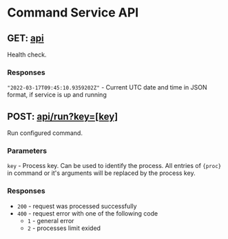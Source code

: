 # Command Service API

## GET: [api](http://localhost:5300/api)
Health check.

### Responses
`"2022-03-17T09:45:10.9359202Z"` - Current UTC date and time in JSON format, if service is up and running

## POST: [api/run?key=[key]](http://localhost:5300/api/run?key=abc)
Run configured command.

### Parameters
`key` - Process key. Can be used to identify the process. All entries of `{proc}` in command or it's arguments will be replaced by the process key.

### Responses
- `200` - request was processed successfully
- `400` - request error with one of the following code
    - `1` - general error
    - `2` - processes limit exided
